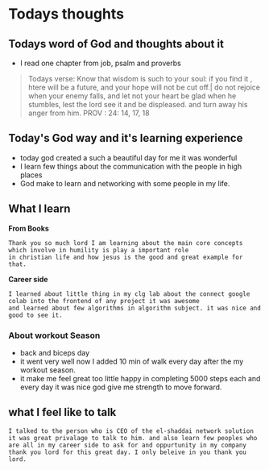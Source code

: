 # Todays thoughts

## Todays word of God and thoughts about it
- I read one chapter from job, psalm and proverbs
> Todays verse: Know that wisdom is such to your soul: if you find it , htere will be a future, and your hope will not be cut off.| do not
> rejoice when your enemy falls, and let not your heart be glad when he stumbles, lest the lord see it and be displeased. and turn away his anger from him. PROV : 24: 14, 17, 18

## Today's God way and it's learning experience
- today god created a such a beautiful day for me it was wonderful
- I learn few things about the communication with the people in high places
- God make to learn and networking with some people in my life.


## What I learn 
**From Books**
```
Thank you so much lord I am learning about the main core concepts which involve in humility is play a important role
in christian life and how jesus is the good and great example for that.
```
**Career side**
```
I learned about little thing in my clg lab about the connect google colab into the frontend of any project it was awesome
and learned about few algorithms in algorithm subject. it was nice and good to see it. 
```

### About workout Season
- back and biceps day 
- it went very well now I added 10 min of walk every day after the my workout season. 
- it make me feel great too little happy in completing 5000 steps each and every day it was nice god give me strength to move forward.

## what I feel like to talk
```
I talked to the person who is CEO of the el-shaddai network solution it was great privalage to talk to him. and also learn few peoples who
are all in my career side to ask for and oppurtunity in my company thank you lord for this great day. I only beleive in you thank you lord.
```

